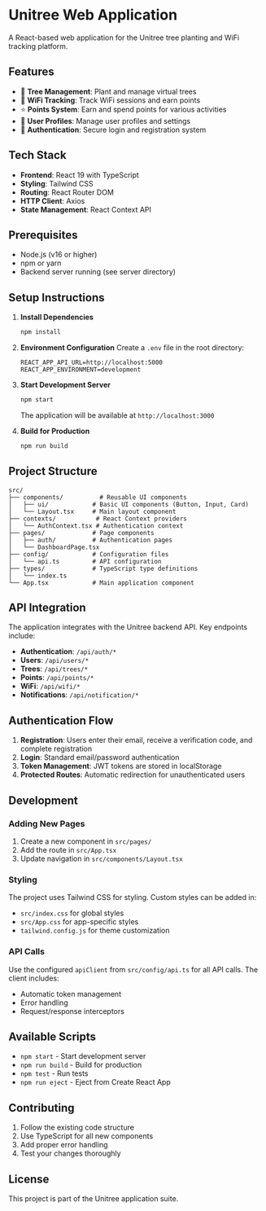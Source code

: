 # Unitree Web Application

A React-based web application for the Unitree tree planting and WiFi tracking platform.

## Features

- 🌱 **Tree Management**: Plant and manage virtual trees
- 📶 **WiFi Tracking**: Track WiFi sessions and earn points
- ⭐ **Points System**: Earn and spend points for various activities
- 👤 **User Profiles**: Manage user profiles and settings
- 🔐 **Authentication**: Secure login and registration system

## Tech Stack

- **Frontend**: React 19 with TypeScript
- **Styling**: Tailwind CSS
- **Routing**: React Router DOM
- **HTTP Client**: Axios
- **State Management**: React Context API

## Prerequisites

- Node.js (v16 or higher)
- npm or yarn
- Backend server running (see server directory)

## Setup Instructions

1. **Install Dependencies**
   ```bash
   npm install
   ```

2. **Environment Configuration**
   Create a `.env` file in the root directory:
   ```env
   REACT_APP_API_URL=http://localhost:5000
   REACT_APP_ENVIRONMENT=development
   ```

3. **Start Development Server**
   ```bash
   npm start
   ```

   The application will be available at `http://localhost:3000`

4. **Build for Production**
   ```bash
   npm run build
   ```

## Project Structure

```
src/
├── components/          # Reusable UI components
│   ├── ui/            # Basic UI components (Button, Input, Card)
│   └── Layout.tsx     # Main layout component
├── contexts/           # React Context providers
│   └── AuthContext.tsx # Authentication context
├── pages/             # Page components
│   ├── auth/          # Authentication pages
│   └── DashboardPage.tsx
├── config/            # Configuration files
│   └── api.ts         # API configuration
├── types/             # TypeScript type definitions
│   └── index.ts
└── App.tsx            # Main application component
```

## API Integration

The application integrates with the Unitree backend API. Key endpoints include:

- **Authentication**: `/api/auth/*`
- **Users**: `/api/users/*`
- **Trees**: `/api/trees/*`
- **Points**: `/api/points/*`
- **WiFi**: `/api/wifi/*`
- **Notifications**: `/api/notification/*`

## Authentication Flow

1. **Registration**: Users enter their email, receive a verification code, and complete registration
2. **Login**: Standard email/password authentication
3. **Token Management**: JWT tokens are stored in localStorage
4. **Protected Routes**: Automatic redirection for unauthenticated users

## Development

### Adding New Pages

1. Create a new component in `src/pages/`
2. Add the route in `src/App.tsx`
3. Update navigation in `src/components/Layout.tsx`

### Styling

The project uses Tailwind CSS for styling. Custom styles can be added in:
- `src/index.css` for global styles
- `src/App.css` for app-specific styles
- `tailwind.config.js` for theme customization

### API Calls

Use the configured `apiClient` from `src/config/api.ts` for all API calls. The client includes:
- Automatic token management
- Error handling
- Request/response interceptors

## Available Scripts

- `npm start` - Start development server
- `npm run build` - Build for production
- `npm test` - Run tests
- `npm run eject` - Eject from Create React App

## Contributing

1. Follow the existing code structure
2. Use TypeScript for all new components
3. Add proper error handling
4. Test your changes thoroughly

## License

This project is part of the Unitree application suite.
